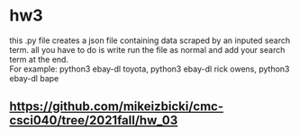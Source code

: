 # hw3
this .py file creates a json file containing data scraped by an inputed search term.
all you have to do is write run the file as normal and add your search term at the end. <br/>
For example: python3 ebay-dl toyota, python3 ebay-dl rick owens, python3 ebay-dl bape

## https://github.com/mikeizbicki/cmc-csci040/tree/2021fall/hw_03
